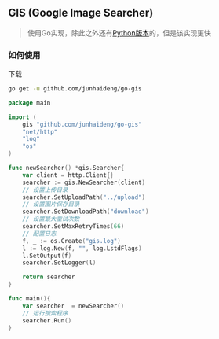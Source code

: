 ## GIS (Google Image Searcher)
> 使用Go实现，除此之外还有[Python版本](https://git.io/Jvrbv)的，但是该实现更快

### 如何使用

下载

```bash
go get -u github.com/junhaideng/go-gis
```



```go
package main 

import (
    gis "github.com/junhaideng/go-gis"
    "net/http"
    "log"
    "os"
)

func newSearcher() *gis.Searcher{
	var client = http.Client{}
	searcher := gis.NewSearcher(client)
	// 设置上传目录
	searcher.SetUploadPath("../upload")
	// 设置图片保存目录
	searcher.SetDownloadPath("download")
	// 设置最大重试次数
	searcher.SetMaxRetryTimes(66)
	// 配置日志
	f, _ := os.Create("gis.log")
	l := log.New(f, "", log.LstdFlags)
	l.SetOutput(f)
	searcher.SetLogger(l)

	return searcher
}

func main(){
    var searcher  = newSearcher()
    // 运行搜索程序
    searcher.Run()
}

```
